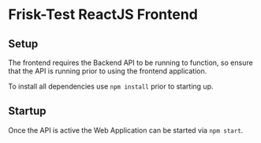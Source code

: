 # Frisk-Test ReactJS Frontend

## Setup

The frontend requires the Backend API to be running to function, so ensure that the API is running prior to using the frontend application.

To install all dependencies use `npm install` prior to starting up.

## Startup
Once the API is active the Web Application can be started via `npm start`.
